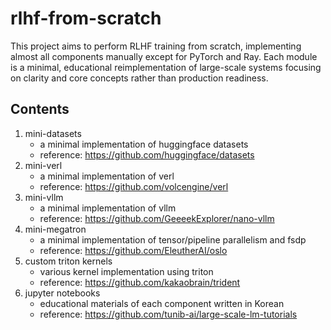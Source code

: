 # rlhf-from-scratch
This project aims to perform RLHF training from scratch, implementing almost all components manually except for PyTorch and Ray. Each module is a minimal, educational reimplementation of large-scale systems focusing on clarity and core concepts rather than production readiness.

## Contents
1. mini-datasets
   - a minimal implementation of huggingface datasets
   - reference: https://github.com/huggingface/datasets
2. mini-verl
   - a minimal implementation of verl
   - reference: https://github.com/volcengine/verl
3. mini-vllm
   - a minimal implementation of vllm
   - reference: https://github.com/GeeeekExplorer/nano-vllm
4. mini-megatron
   - a minimal implementation of tensor/pipeline parallelism and fsdp
   - reference: https://github.com/EleutherAI/oslo
5. custom triton kernels
   - various kernel implementation using triton
   - reference: https://github.com/kakaobrain/trident
6. jupyter notebooks
   - educational materials of each component written in Korean  
   - reference: https://github.com/tunib-ai/large-scale-lm-tutorials
